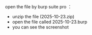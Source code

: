 open the file by burp suite pro ：　
- unzip the file (2025-10-23.zip)
- open the file called 2025-10-23.burp
- you can see the screenshot
